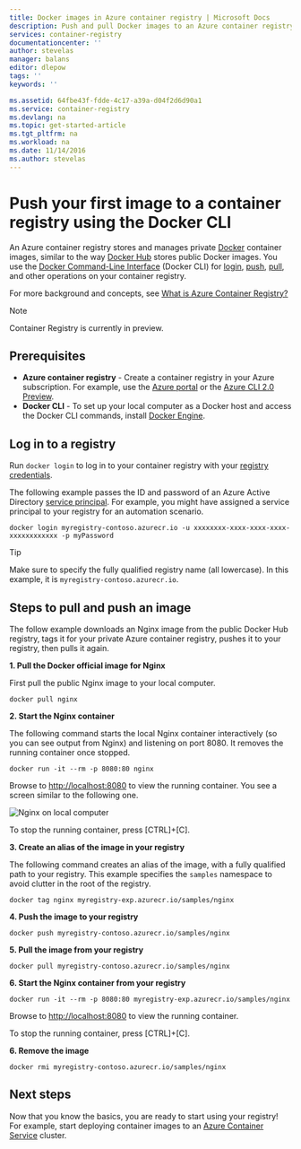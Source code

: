 ```yaml
---
title: Docker images in Azure container registry | Microsoft Docs
description: Push and pull Docker images to an Azure container registry using the Docker CLI
services: container-registry
documentationcenter: ''
author: stevelas
manager: balans
editor: dlepow
tags: ''
keywords: ''

ms.assetid: 64fbe43f-fdde-4c17-a39a-d04f2d6d90a1
ms.service: container-registry
ms.devlang: na
ms.topic: get-started-article
ms.tgt_pltfrm: na
ms.workload: na
ms.date: 11/14/2016
ms.author: stevelas
---
```

# Push your first image to a container registry using the Docker CLI
An Azure container registry stores and manages private [Docker](http://hub.docker.com) container images, similar to the way [Docker Hub](https://hub.docker.com/) stores public Docker images. You use the [Docker Command-Line Interface](https://docs.docker.com/engine/reference/commandline/cli/) (Docker CLI) for [login](https://docs.docker.com/engine/reference/commandline/login/), [push](https://docs.docker.com/engine/reference/commandline/push/), [pull](https://docs.docker.com/engine/reference/commandline/pull/), and other operations on your container registry. 

For more background and concepts, see [What is Azure Container Registry?](container-registry-intro.md)


> [!NOTE]
> Container Registry is currently in preview.
> 
> 

## Prerequisites
* **Azure container registry** - Create a container registry in your Azure subscription. For example, use the [Azure portal](container-registry-get-started-portal.md) or the [Azure CLI 2.0 Preview](container-registry-get-started-azure-cli.md).
* **Docker CLI** - To set up your local computer as a Docker host and access the Docker CLI commands, install [Docker Engine](https://docs.docker.com/engine/installation/).

## Log in to a registry
Run `docker login` to log in to your container registry with your [registry credentials](container-registry-authentication.md).

The following example passes the ID and password of an Azure Active Directory [service principal](../active-directory/active-directory-application-objects.md). For example, you might have assigned a service principal to your registry for an automation scenario. 

```
docker login myregistry-contoso.azurecr.io -u xxxxxxxx-xxxx-xxxx-xxxx-xxxxxxxxxxxx -p myPassword
```

> [!TIP]
> Make sure to specify the fully qualified registry name (all lowercase). In this example, it is `myregistry-contoso.azurecr.io`.

## Steps to pull and push an image
The follow example downloads an Nginx image from the public Docker Hub registry, tags it for your private Azure container registry, pushes it to your registry, then pulls it again.

**1. Pull the Docker official image for Nginx**

First pull the public Nginx image to your local computer.

```
docker pull nginx
```
**2. Start the Nginx container**

The following command starts the local Nginx container interactively (so you can see output from Nginx) and listening on port 8080. It removes the running container once stopped.

```
docker run -it --rm -p 8080:80 nginx
```

Browse to [http://localhost:8080](http://localhost:8080) to view the running container. You see a screen similar to the following one.

![Nginx on local computer](./media/container-registry-get-started-docker-cli/nginx.png)

To stop the running container, press [CTRL]+[C].

**3. Create an alias of the image in your registry**

The following command creates an alias of the image, with a fully qualified path to your registry. This example specifies the `samples` namespace to avoid clutter in the root of the registry.

```
docker tag nginx myregistry-exp.azurecr.io/samples/nginx
```  

**4. Push the image to your registry**

```
docker push myregistry-contoso.azurecr.io/samples/nginx
``` 

**5. Pull the image from your registry**

```
docker pull myregistry-contoso.azurecr.io/samples/nginx
``` 

**6. Start the Nginx container from your registry**

```
docker run -it --rm -p 8080:80 myregistry-exp.azurecr.io/samples/nginx
```

Browse to [http://localhost:8080](http://localhost:8080) to view the running container.

To stop the running container, press [CTRL]+[C].

**6. Remove the image**

```
docker rmi myregistry-contoso.azurecr.io/samples/nginx
```



## Next steps
Now that you know the basics, you are ready to start using your registry! For example, start deploying container images to an [Azure Container Service](https://azure.microsoft.com/documentation/services/container-service/) cluster.



